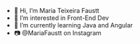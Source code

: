 - 👋 Hi, I’m Maria Teixeira Faustt  
- 👀 I’m interested in Front-End Dev    
- 🌱 I’m currently learning Java and Angular
- 📷 @MariaFaustt on Instagram     
   
<!---
MariaLTN/MariaLTN is a ✨ special ✨ repository because its `README.md` (this file) appears on your GitHub profile.
You can click the Preview link to take a look at your changes.
--->
